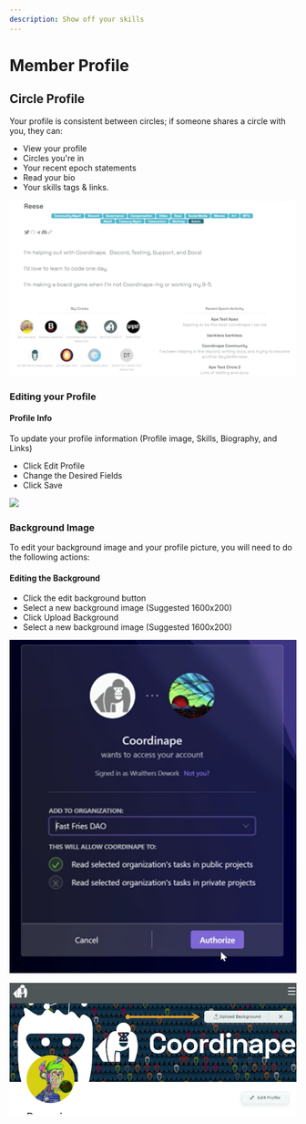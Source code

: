 ```yaml
---
description: Show off your skills
---
```


# Member Profile

## Circle Profile

Your profile is consistent between circles; if someone shares a circle with you, they can:

* View your profile&#x20;
* Circles you're in
* Your recent epoch statements
* Read your bio
* Your skills tags & links.

![Coordinape Member Profile](<../../.gitbook/assets/image (20).png>)

### Editing your Profile&#x20;

#### Profile Info

To update your profile information (Profile image, Skills, Biography, and Links)&#x20;

* Click Edit Profile&#x20;
* Change the Desired Fields
* Click Save

![](../../.gitbook/assets/How\_to\_Coordinape13.jpg)

### **Background Image**

To edit your background image and your profile picture, you will need to do the following actions:

#### Editing the Background

* Click the edit background button
* Select a new background image (Suggested 1600x200)
* Click Upload Background
*   Select a new background image (Suggested 1600x200)



![](<../../.gitbook/assets/image (5).png>)

&#x20;![](<../../.gitbook/assets/image (24).png>)

